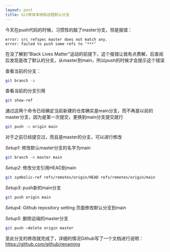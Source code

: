 ```yaml
---
layout: post
title: Git修改本地和远程默认分支
---
```


今天在push代码的时候，习惯性的敲了master分支，但是报错：

```bach
error: src refspec master does not match any.
error: failed to push some refs to ‘***’
```

在没了解到”Black Lives Matter”运动的前提下，这个报错让我有点费解，后查阅后发现是改了默认的分支，从master到main，所以push的时候才会提示这个错误

查看当前的分支：

```bash
git branch -a
```

查看当前的分支引用

```bash
git show-ref
```

通过这两个命令已经确定当前新建的仓库确实是main分支，而不再是以前的master分支，因为是第一次提交，更换到main分支提交就行

```bash
git push -u origin main
```

对于之前已经提交过，而且是master的分支，可以进行修改

*Setup1*: 修改默认master分支的名字为main

```bash
git branch -m master main
```

*Setup2*: 修改分支引用HEAD到main

```bash
git symbolic-ref refs/remotes/origin/HEAD refs/remotes/origin/main
```

*Setup3*: push新的main分支

```bash
git push origin main
```

*Setup4*: Github repository setting 页面修改默认分支到main

*Setup5*: 删除远端的master分支

```bash
git push —delete origin master
```

至此分支的修改就完成了，详细的情况Github写了一个文档进行说明：https://github.com/github/renaming
